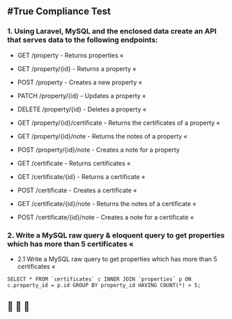 #True Compliance Test
--------------------

### 1. Using Laravel, MySQL and the enclosed data create an API that serves data to the following endpoints:

* GET /property                       - Returns properties «
* GET /property/{id}                  - Returns a property «
* POST /property                      - Creates a new property «
* PATCH /property/{id}                - Updates a property «
* DELETE /property/{id}               - Deletes a property «

* GET /property/{id}/certificate      - Returns the certificates of a property «

* GET /property/{id}/note             - Returns the notes of a property «
* POST /property/{id}/note            - Creates a note for a property

* GET /certificate                    - Returns certificates «
* GET /certificate/{id}               - Returns a certificate «
* POST /certificate     		      - Creates a certificate «

* GET /certificate/{id}/note          - Returns the notes of a certificate «
* POST /certificate/{id}/note         - Creates a note for a certificate «


### 2. Write a MySQL raw query & eloquent query to get properties which has more than 5 certificates «

* 2.1 Write a MySQL raw query to get properties which has more than 5 certificates «

```
SELECT * FROM `certificates` c INNER JOIN `properties` p ON c.property_id = p.id GROUP BY property_id HAVING COUNT(*) > 5; 
```

## :tada: :tada: :tada:

